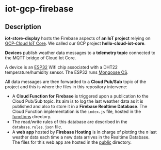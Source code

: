 # iot-gcp-firebase

## Description 
**iot-store-display** hosts the Firebase aspects of **an IoT project** relying on [GCP-Cloud IoT Core](https://cloud.google.com/iot-core/). We called our GCP project **hello-cloud-iot-core**.

**Devices** publish weather data messages to a **telemetry topic** connected to the MQTT bridge of Cloud Iot Core.

A device is an [ESP32](https://www.espressif.com/en/products/hardware/esp32/overview) Wifi chip associated with a DHT22 temperature/humidity sensor. The ESP32 runs [Mongoose OS](https://mongoose-os.com/).

All data messages are then forwarded to a **Cloud Pub/Sub** topic of the project and this is where the files in this repository intervene:
* A **Cloud Function for Firebase** is triggered upon a publication to the Cloud Pub/Sub topic. Its aim is to log the last weather data as it is published and also to store it in a **Firebase Realtime Database**. The Cloud Function implementation is the `index.js` file, hosted in the [functions](functions) directory.
* The read/write rules of this database are described in the `database.rules.json` file.
* A **web app** hosted by **Firebase Hosting** is in charge of plotting the *n* last weather data each time a new data arrives in the Realtime Database. The files for this web app are hosted in the [public](public) directory.
